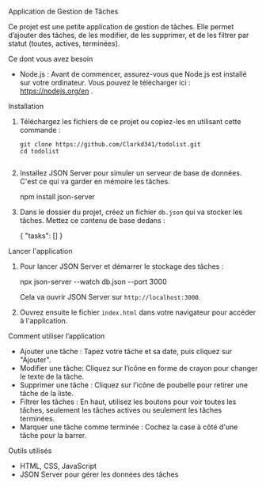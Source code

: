 Application de Gestion de Tâches

Ce projet est une petite application de gestion de tâches. Elle permet d’ajouter des tâches, de les modifier, de les supprimer, et de les filtrer par statut (toutes, actives, terminées).

 Ce dont vous avez besoin

- Node.js : Avant de commencer, assurez-vous que Node.js est installé sur votre ordinateur. Vous pouvez le télécharger ici : https://nodejs.org/en .

Installation

1. Téléchargez les fichiers de ce projet ou copiez-les en utilisant cette commande :

   ```
   git clone https://github.com/Clarkd341/todolist.git
   cd todolist
   

2. Installez JSON Server pour simuler un serveur de base de données. C'est ce qui va garder en mémoire les tâches.

   
   npm install json-server
   

3. Dans le dossier du projet, créez un fichier `db.json` qui va stocker les tâches. Mettez ce contenu de base dedans :


   {
     "tasks": []
   }
   

 Lancer l'application

1. Pour lancer JSON Server et démarrer le stockage des tâches :

   npx json-server --watch db.json --port 3000
  
   Cela va ouvrir JSON Server sur `http://localhost:3000`.

2. Ouvrez ensuite le fichier `index.html` dans votre navigateur pour accéder à l'application.

 Comment utiliser l’application

- Ajouter une tâche : Tapez votre tâche et sa date, puis cliquez sur "Ajouter".
- Modifier une tâche: Cliquez sur l’icône en forme de crayon pour changer le texte de la tâche.
- Supprimer une tâche : Cliquez sur l’icône de poubelle pour retirer une tâche de la liste.
- Filtrer les tâches : En haut, utilisez les boutons pour voir toutes les tâches, seulement les tâches actives ou seulement les tâches terminées.
- Marquer une tâche comme terminée : Cochez la case à côté d'une tâche pour la barrer.

 Outils utilisés

- HTML, CSS, JavaScript
- JSON Server pour gérer les données des tâches
